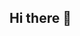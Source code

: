 ## Hi there 👋

<!--
**LuisLiNEU/LuisLiNEU** is a ✨ _special_ ✨ repository because its `README.md` (this file) appears on your GitHub profile.

Here are some ideas to get you started:

- 🔭 I’m currently working on ...
- 🌱 I’m currently learning ...
- 👯 I’m looking to collaborate on ...
- 🤔 I’m looking for help with ...
- 💬 Ask me about geography or sports knowledge
- 📫 How to reach me: ...
- 😄 Pronouns: ...
- ⚡ Fun fact: I am a diehard Boston sports fan!
-->
